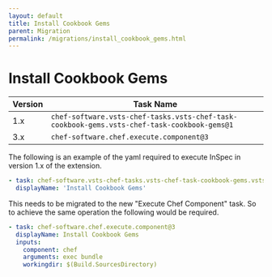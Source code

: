 ```yaml
---
layout: default
title: Install Cookbook Gems
parent: Migration
permalink: /migrations/install_cookbook_gems.html
---
```


# Install Cookbook Gems

| Version | Task Name |
|---|---|
| 1.x | `chef-software.vsts-chef-tasks.vsts-chef-task-cookbook-gems.vsts-chef-task-cookbook-gems@1` |
| 3.x | `chef-software.chef.execute.component@3` | 

The following is an example of the yaml required to execute InSpec in version 1.x of the extension.

```yaml
- task: chef-software.vsts-chef-tasks.vsts-chef-task-cookbook-gems.vsts-chef-task-cookbook-gems@1
  displayName: 'Install Cookbook Gems'
```

This needs to be migrated to the new "Execute Chef Component" task. So to achieve the same operation the following would be required.

```yaml
- task: chef-software.chef.execute.component@3
  displayName: Install Cookbook Gems
  inputs:
    component: chef
    arguments: exec bundle
    workingdir: $(Build.SourcesDirectory)
```
